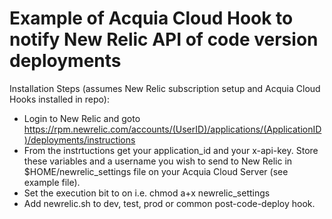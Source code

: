 # Example of Acquia Cloud Hook to notify New Relic API of code version deployments

Installation Steps (assumes New Relic subscription setup and Acquia Cloud Hooks installed in repo):

* Login to New Relic and goto https://rpm.newrelic.com/accounts/(UserID)/applications/(ApplicationID)/deployments/instructions
* From the instrtuctions get your application_id and your x-api-key. Store these variables and a username you wish to send to New Relic in $HOME/newrelic_settings file on your Acquia Cloud Server (see example file).
* Set the execution bit to on i.e. chmod a+x newrelic_settings
* Add newrelic.sh to dev, test, prod or common post-code-deploy hook.



